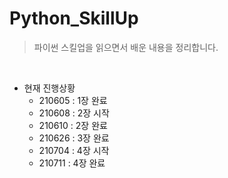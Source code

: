 # Python_SkillUp
>파이썬 스킬업을 읽으면서 배운 내용을 정리합니다.
<br>

- 현재 진행상황
  - 210605 : 1장 완료
  - 210608 : 2장 시작
  - 210610 : 2장 완료
  - 210626 : 3장 완료
  - 210704 : 4장 시작
  - 210711 : 4장 완료

